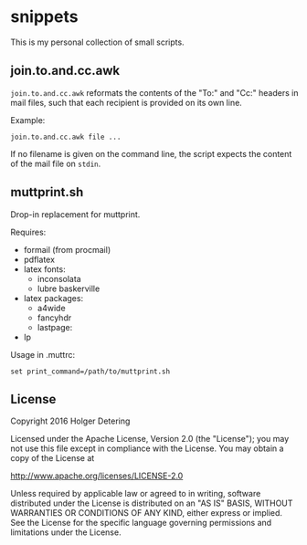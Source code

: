 # snippets

This is my personal collection of small scripts.

## join.to.and.cc.awk

`join.to.and.cc.awk` reformats the contents of the "To:" and "Cc:" headers in
mail files, such that each recipient is provided on its own line.

Example:

```
join.to.and.cc.awk file ...
```

If no filename is given on the command line, the script expects the content of
the mail file on `stdin`.

## muttprint.sh

Drop-in replacement for muttprint.

Requires:

+ formail (from procmail)
+ pdflatex
+ latex fonts:
  * inconsolata
  * lubre baskerville
+ latex packages:
  * a4wide
  * fancyhdr
  * lastpage:
+ lp

Usage in .muttrc:

```
set print_command=/path/to/muttprint.sh
```

## License

Copyright 2016 Holger Detering

Licensed under the Apache License, Version 2.0 (the "License");
you may not use this file except in compliance with the License.
You may obtain a copy of the License at

   http://www.apache.org/licenses/LICENSE-2.0

Unless required by applicable law or agreed to in writing, software
distributed under the License is distributed on an "AS IS" BASIS,
WITHOUT WARRANTIES OR CONDITIONS OF ANY KIND, either express or implied.
See the License for the specific language governing permissions and
limitations under the License.
